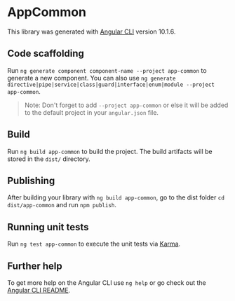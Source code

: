 # AppCommon

This library was generated with [Angular CLI](https://github.com/angular/angular-cli) version 10.1.6.

## Code scaffolding

Run `ng generate component component-name --project app-common` to generate a new component. You can also use `ng generate directive|pipe|service|class|guard|interface|enum|module --project app-common`.
> Note: Don't forget to add `--project app-common` or else it will be added to the default project in your `angular.json` file. 

## Build

Run `ng build app-common` to build the project. The build artifacts will be stored in the `dist/` directory.

## Publishing

After building your library with `ng build app-common`, go to the dist folder `cd dist/app-common` and run `npm publish`.

## Running unit tests

Run `ng test app-common` to execute the unit tests via [Karma](https://karma-runner.github.io).

## Further help

To get more help on the Angular CLI use `ng help` or go check out the [Angular CLI README](https://github.com/angular/angular-cli/blob/master/README.md).

